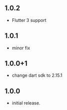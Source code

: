 ## 1.0.2

- Flutter 3 support

## 1.0.1

- minor fix

## 1.0.0+1

- change dart sdk to 2.15.1

## 1.0.0

- initial release.